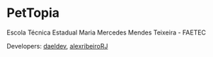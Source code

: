 # PetTopia
Escola Técnica Estadual Maria Mercedes Mendes Teixeira - FAETEC

Developers: <a href="https://github.com/daeldev">daeldev</a>, <a href="https://github.com/alexribeiroRJ">alexribeiroRJ</a>
